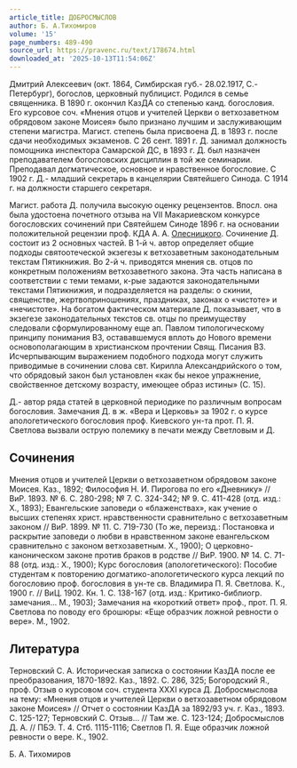 ```yaml
---
article_title: ДОБРОСМЫСЛОВ
author: Б. А.Тихомиров
volume: '15'
page_numbers: 489-490
source_url: https://pravenc.ru/text/178674.html
downloaded_at: '2025-10-13T11:54:06Z'
---
```


Дмитрий Алексеевич (окт. 1864, Симбирская губ.- 28.02.1917, С.-Петербург), богослов, церковный публицист. Родился в семье священника. В 1890 г. окончил КазДА со степенью канд. богословия. Его курсовое соч. «Мнения отцов и учителей Церкви о ветхозаветном обрядовом законе Моисея» было признано лучшим и заслуживающим степени магистра. Магист. степень была присвоена Д. в 1893 г. после сдачи необходимых экзаменов. С 26 сент. 1891 г. Д. занимал должность помощника инспектора Самарской ДС, в 1893 г. Д. был назначен преподавателем богословских дисциплин в той же семинарии. Преподавал догматическое, основное и нравственное богословие. С 1902 г. Д.- младший секретарь в канцелярии Святейшего Синода. С 1914 г. на должности старшего секретаря.

Магист. работа Д. получила высокую оценку рецензентов. Впосл. она была удостоена почетного отзыва на VII Макариевском конкурсе богословских сочинений при Святейшем Синоде 1896 г. на основании положительной рецензии проф. КДА А. А. [Олесницкого](https://pravenc.ru/text/Олесницкого.html). Сочинение Д. состоит из 2 основных частей. В 1-й ч. автор определяет общие подходы святоотеческой экзегезы к ветхозаветным законодательным текстам Пятикнижия. Во 2-й ч. приводятся мнения св. отцов по конкретным положениям ветхозаветного закона. Эта часть написана в соответствии с теми темами, к-рые задаются законодательными текстами Пятикнижия, и подразделяется на разделы: о скинии, священстве, жертвоприношениях, праздниках, законах о «чистоте» и «нечистоте». На богатом фактическом материале Д. показывает, что в экзегезе законодательных текстов св. отцы по преимуществу следовали сформулированному еще ап. Павлом типологическому принципу понимания ВЗ, остававшемуся вплоть до Нового времени основополагающим в христианском прочтении Свящ. Писания ВЗ. Исчерпывающим выражением подобного подхода могут служить приводимые в сочинении слова свт. Кирилла Александрийского о том, что обрядовый закон был установлен «как бы некое упражнение, свойственное детскому возрасту, имеющее образ истины» (С. 15).

Д.- автор ряда статей в церковной периодике по различным вопросам богословия. Замечания Д. в ж. «Вера и Церковь» за 1902 г. о курсе апологетического богословия проф. Киевского ун-та прот. П. Я. Светлова вызвали острую полемику в печати между Светловым и Д.

## Сочинения

Мнения отцов и учителей Церкви о ветхозаветном обрядовом законе Моисея. Каз., 1892; Философия Н. И. Пирогова по его «Дневнику» // ВиР. 1893. № 6. С. 280-298; № 7. С. 324-342; № 9. С. 411-428 (отд. изд.: Х., 1893); Евангельские заповеди о «блаженствах», как учение о высших степенях христ. нравственности сравнительно с ветхозаветным законом // ВиР. 1899. № 11. С. 719-730 (То же, переизд.: Постановка и раскрытие заповеди о любви в нравственном законе евангельском сравнительно с законом ветхозаветным. Х., 1900); О церковно-каноническом законе против браков в родстве // ВиР. 1900. № 14. С. 71-88 (отд. изд.: Х., 1900); Курс богословия (апологетического): Пособие студентам к повторению догматико-апологетического курса лекций по богословию проф. богословия в ун-те св. Владимира П. Я. Светлова. К., 1900 г. // ВиЦ. 1902. Кн. 1. С. 138-167 (отд. изд.: Критико-библиогр. замечания... М., 1903); Замечания на «короткий ответ» проф., прот. П. Я. Светлова по поводу его брошюры: «Еще образчик ложной ревности о вере». М., 1902.

## Литература

Терновский С. А. Историческая записка о состоянии КазДА после ее преобразования, 1870-1892. Каз., 1892. С. 286, 325; Богородский Я., проф. Отзыв о курсовом соч. студента ХХХI курса Д. Добросмыслова на тему: «Мнения отцов и учителей Церкви о ветхозаветном обрядовом законе Моисея» // Отчет о состоянии КазДА за 1892/93 уч. г. Каз., 1893. С. 125-127; Терновский С. Отзыв... // Там же. С. 123-124; Добросмыслов Д. А. // ПБЭ. Т. 4. Стб. 1115-1116; Светлов П. Я. Еще образчик ложной ревности о вере. К., 1902.

Б. А.  Тихомиров
